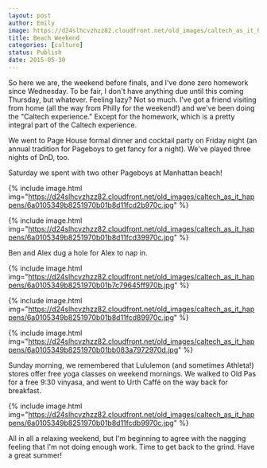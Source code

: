 ```yaml
---
layout: post
author: Emily
image: https://d24slhcvzhzz82.cloudfront.net/old_images/caltech_as_it_happens/6a0105349b8251970b01bb083a78dd970d.png
title: Beach Weekend 
categories: [culture]
status: Publish
date: 2015-05-30
---
```


So here we are, the weekend before finals, and I've done zero homework since Wednesday. To be fair, I don't have anything due until this coming Thursday, but whatever. Feeling lazy? Not so much. I've got a friend visiting from home (all the way from Philly for the weekend!) and we've been doing the "Caltech experience." Except for the homework, which is a pretty integral part of the Caltech experience.

We went to Page House formal dinner and cocktail party on Friday night (an annual tradition for Pageboys to get fancy for a night). We've played three nights of DnD, too.

Saturday we spent with two other Pageboys at Manhattan beach!

{% include image.html img="https://d24slhcvzhzz82.cloudfront.net/old_images/caltech_as_it_happens/6a0105349b8251970b01b8d11fcd2b970c.jpg" %}


{% include image.html img="https://d24slhcvzhzz82.cloudfront.net/old_images/caltech_as_it_happens/6a0105349b8251970b01b8d11fcd39970c.jpg" %}

Ben and Alex dug a hole for Alex to nap in.


{% include image.html img="https://d24slhcvzhzz82.cloudfront.net/old_images/caltech_as_it_happens/6a0105349b8251970b01b7c79645ff970b.jpg" %}


{% include image.html img="https://d24slhcvzhzz82.cloudfront.net/old_images/caltech_as_it_happens/6a0105349b8251970b01b8d11fcd89970c.jpg" %}


{% include image.html img="https://d24slhcvzhzz82.cloudfront.net/old_images/caltech_as_it_happens/6a0105349b8251970b01bb083a7972970d.jpg" %}

Sunday morning, we remembered that Lululemon (and sometimes Athleta!) stores offer free yoga classes on weekend mornings. We walked to Old Pas for a free 9:30 vinyasa, and went to Urth Caffé on the way back for breakfast.


{% include image.html img="https://d24slhcvzhzz82.cloudfront.net/old_images/caltech_as_it_happens/6a0105349b8251970b01b8d11fcdb9970c.jpg" %}

All in all a relaxing weekend, but I'm beginning to agree with the nagging feeling that I'm not doing enough work. Time to get back to the grind. Have a great summer!
